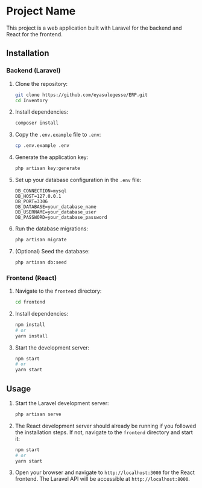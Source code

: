 # Project Name

This project is a web application built with Laravel for the backend and React for the frontend. 


## Installation

### Backend (Laravel)

1. Clone the repository:

    ```sh
    git clone https://github.com/eyasulegesse/ERP.git
    cd Inventory
    ```

2. Install dependencies:

    ```sh
    composer install
    ```

3. Copy the `.env.example` file to `.env`:

    ```sh
    cp .env.example .env
    ```

4. Generate the application key:

    ```sh
    php artisan key:generate
    ```

5. Set up your database configuration in the `.env` file:

    ```env
    DB_CONNECTION=mysql
    DB_HOST=127.0.0.1
    DB_PORT=3306
    DB_DATABASE=your_database_name
    DB_USERNAME=your_database_user
    DB_PASSWORD=your_database_password
    ```

6. Run the database migrations:

    ```sh
    php artisan migrate
    ```

7. (Optional) Seed the database:

    ```sh
    php artisan db:seed
    ```

### Frontend (React)

1. Navigate to the `frontend` directory:

    ```sh
    cd frontend
    ```

2. Install dependencies:

    ```sh
    npm install
    # or
    yarn install
    ```

3. Start the development server:

    ```sh
    npm start
    # or
    yarn start
    ```

## Usage

1. Start the Laravel development server:

    ```sh
    php artisan serve
    ```

2. The React development server should already be running if you followed the installation steps. If not, navigate to the `frontend` directory and start it:

    ```sh
    npm start
    # or
    yarn start
    ```

3. Open your browser and navigate to `http://localhost:3000` for the React frontend. The Laravel API will be accessible at `http://localhost:8000`.


